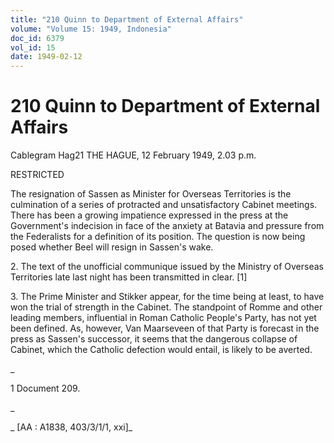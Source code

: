 ```yaml
---
title: "210 Quinn to Department of External Affairs"
volume: "Volume 15: 1949, Indonesia"
doc_id: 6379
vol_id: 15
date: 1949-02-12
---
```


# 210 Quinn to Department of External Affairs

Cablegram Hag21 THE HAGUE, 12 February 1949, 2.03 p.m.

RESTRICTED

The resignation of Sassen as Minister for Overseas Territories is the culmination of a series of protracted and unsatisfactory Cabinet meetings. There has been a growing impatience expressed in the press at the Government's indecision in face of the anxiety at Batavia and pressure from the Federalists for a definition of its position. The question is now being posed whether Beel will resign in Sassen's wake.

2\. The text of the unofficial communique issued by the Ministry of Overseas Territories late last night has been transmitted in clear. [1]

3\. The Prime Minister and Stikker appear, for the time being at least, to have won the trial of strength in the Cabinet. The standpoint of Romme and other leading members, influential in Roman Catholic People's Party, has not yet been defined. As, however, Van Maarseveen of that Party is forecast in the press as Sassen's successor, it seems that the dangerous collapse of Cabinet, which the Catholic defection would entail, is likely to be averted.

_

1 Document 209.

_

_ [AA : A1838, 403/3/1/1, xxi]_

